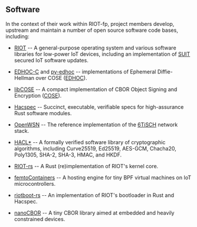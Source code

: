 ## Software

In the context of their work within RIOT-fp, project members develop, upstream and maintain a number of open source software code bases, including:

- [RIOT](https://github.com/RIOT-OS/RIOT) -- A general-purpose operating system and various software libraries for low-power IoT devices, including an implementation of [SUIT](https://datatracker.ietf.org/wg/suit/about/) secured IoT software updates.

- [EDHOC-C](https://github.com/future-proof-iot/EDHOC-C) and [py-edhoc](https://github.com/openwsn-berkeley/py-edhoc) -- implementations of Ephemeral Diffie-Hellman over COSE ([EDHOC](https://datatracker.ietf.org/doc/html/draft-ietf-lake-edhoc-09)).

- [libCOSE](https://github.com/bergzand/libcose) -- A compact implementation of CBOR Object Signing and Encryption ([COSE](https://datatracker.ietf.org/doc/html/rfc8152)).

- [Hacspec](https://github.com/hacspec/hacspec) -- Succinct, executable, verifiable specs for high-assurance Rust software modules.

- [OpenWSN](https://github.com/openwsn-berkeley/openwsn-fw) -- The reference implementation of the [6TiSCH](https://datatracker.ietf.org/wg/6tisch/about/) network stack.

- [HACL*](https://github.com/project-everest/hacl-star) -- A formally verified software library of cryptographic algorithms, including Curve25519, Ed25519, AES-GCM, Chacha20, Poly1305, SHA-2, SHA-3, HMAC, and HKDF.

- [RIOT-rs](https://github.com/future-proof-iot/RIOT-rs) -- A Rust (re)implementation of RIOT's kernel core.

- [femtoContainers](https://github.com/future-proof-iot/Femto-Container_tutorials) -- A hosting engine for tiny BPF virtual machines on IoT microcontrollers.

- [riotboot-rs](https://github.com/future-proof-iot/riotboot-rs) -- An implementation of RIOT's bootloader in Rust and Hacspec. 

- [nanoCBOR](https://github.com/bergzand/NanoCBOR) -- A tiny CBOR library aimed at embedded and heavily constrained devices.
